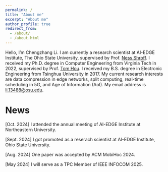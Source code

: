 ```yaml
---
permalink: /
title: "About me"
excerpt: "About me"
author_profile: true
redirect_from: 
  - /about/
  - /about.html
---
```


Hello, I’m Chengzhang Li. I am currently a research scientist at AI-EDGE Institute, The Ohio State University, supervised by Prof. [Ness Shroff](http://newslab.ece.ohio-state.edu/home). I received my Ph.D. degree in Computer Engineering from Virginia Tech in 2022, supervised by Prof. [Tom Hou](https://www.cnsr.ictas.vt.edu/THou.html). I received my B.S. degree in Electronic Engineering from Tsinghua University in 2017. My current research interests are data compression in edge networks, split computing, real-time scheduling in 5G, and Age of Information (AoI).  My email address is li.13488@osu.edu.

News
======
\[Oct. 2024\] I attended the annual meeting of AI-EDGE Institute at Northeastern University.

\[Sept. 2024\] I got promoted as a reserach scientist at AI-EDGE Institute, Ohio State University.

\[Aug. 2024\] One paper was accepted by ACM MobiHoc 2024.

\[May 2024\] I will serve as a TPC Member of IEEE INFOCOM 2025.




